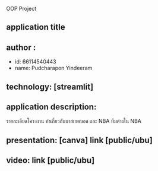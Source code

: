 OOP Project

## application title

## author : 
  * id: 66114540443 
  * name: Pudcharapon Yindeeram 

## technology: [streamlit] 

## application description: 
รายละเอียดโครงงาน
ทำเกี่ยวกับบาสเกตบอล และ NBA ทีมต่างใน NBA

## presentation: [canva] link [public/ubu] 

## video: link [public/ubu] 
 
